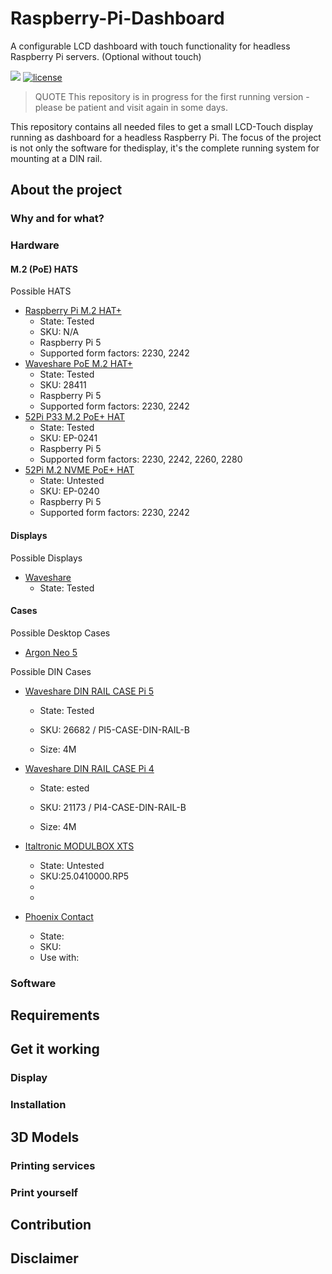 # Raspberry-Pi-Dashboard
A configurable LCD dashboard with touch functionality for headless Raspberry Pi servers. (Optional without touch)

<a href="https://hits.seeyoufarm.com"><img src="https://hits.seeyoufarm.com/api/count/incr/badge.svg?url=https%3A%2F%2Fgithub.com%2Faraeubig%2FRaspberry-Pi-Dashboard&count_bg=%2379C83D&title_bg=%23555555&icon=&icon_color=%23E7E7E7&title=hits&edge_flat=false"/></a>
<a href="/LICENSE"><img src="https://img.shields.io/badge/license-GPL-blue.svg" alt="license" /></a>


> QUOTE This repository is in progress for the first running version - please be patient and visit again in some days.

This repository contains all needed files to get a small LCD-Touch display running as dashboard for a headless Raspberry Pi. The focus of the project is not only the software for thedisplay, it's the complete running system for mounting at a DIN rail.

## About the project

### Why and for what?

### Hardware

#### M.2 (PoE) HATS

Possible HATS

- [Raspberry Pi M.2 HAT+](https://www.raspberrypi.com/products/m2-hat-plus/)
    - State: Tested
    - SKU: N/A
    - Raspberry Pi 5
    - Supported form factors: 2230, 2242
- [Waveshare PoE M.2 HAT+](https://www.waveshare.com/pi5-case-din-rail-b.htm)
    - State: Tested
    - SKU: 28411
    - Raspberry Pi 5
    - Supported form factors: 2230, 2242
- [52Pi P33 M.2 PoE+ HAT]()
    - State: Tested
    - SKU: EP-0241
    - Raspberry Pi 5
    - Supported form factors: 2230, 2242, 2260, 2280
- [52Pi M.2 NVME PoE+ HAT]()
    - State: Untested
    - SKU: EP-0240
    - Raspberry Pi 5
    - Supported form factors: 2230, 2242


#### Displays

Possible Displays

- [Waveshare]()
    - State: Tested

#### Cases

Possible Desktop Cases

- [Argon Neo 5](https://argon40.com/products/argon-neo-5-blck-case-for-raspberry-pi-5-with-built-in-fan)


Possible DIN Cases

- [Waveshare DIN RAIL CASE Pi 5](https://www.waveshare.com/pi5-case-din-rail-b.htm)
    - State: Tested
    - SKU: 26682 / PI5-CASE-DIN-RAIL-B

    - Size: 4M

- [Waveshare DIN RAIL CASE Pi 4](https://www.waveshare.com/pi4-case-din-rail-b.htm)
    - State: ested
    - SKU: 21173 / PI4-CASE-DIN-RAIL-B

    - Size: 4M    

- [Italtronic MODULBOX XTS]()
    - State: Untested
    - SKU:25.0410000.RP5
    - 
    - 
- [Phoenix Contact]()
    - State:
    - SKU:
    - Use with: 


### Software

## Requirements

## Get it working

### Display

### Installation

## 3D Models

### Printing services

### Print yourself

## Contribution

## Disclaimer

## 



